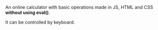 An online calculator with basic operations made in JS, HTML and CSS **without using eval()**. 

It can be controlled by keyboard. 